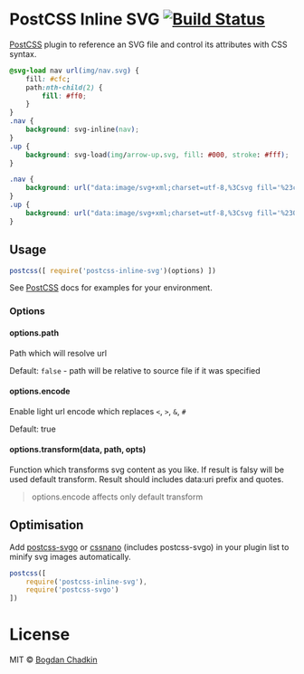 # PostCSS Inline SVG [![Build Status][travis-img]][travis]

[PostCSS] plugin to reference an SVG file and control its attributes with CSS syntax.

[PostCSS]: https://github.com/postcss/postcss
[travis-img]:  https://travis-ci.org/TrySound/postcss-inline-svg.svg
[travis]:      https://travis-ci.org/TrySound/postcss-inline-svg

```css
@svg-load nav url(img/nav.svg) {
    fill: #cfc;
    path:nth-child(2) {
        fill: #ff0;
    }
}
.nav {
    background: svg-inline(nav);
}
.up {
    background: svg-load(img/arrow-up.svg, fill: #000, stroke: #fff);
}
```

```css
.nav {
    background: url("data:image/svg+xml;charset=utf-8,%3Csvg fill='%23cfc'%3E%3Cpath d='...'/%3E%3Cpath d='...' fill='%23ff0'/%3E%3Cpath d='...'/%3E%3C/svg%3E");
}
.up {
    background: url("data:image/svg+xml;charset=utf-8,%3Csvg fill='%23000' stroke='%23fff'%3E...%3C/svg%3E");
}
```

## Usage

```js
postcss([ require('postcss-inline-svg')(options) ])
```

See [PostCSS] docs for examples for your environment.

### Options

#### options.path

Path which will resolve url

Default: `false` - path will be relative to source file if it was specified

#### options.encode

Enable light url encode which replaces `<`, `>`, `&`, `#`

Default: true

#### options.transform(data, path, opts)

Function which transforms svg content as you like. If result is falsy will be used default transform. Result should includes data:uri prefix and quotes.

> options.encode affects only default transform


## Optimisation

Add [postcss-svgo](https://github.com/ben-eb/postcss-svgo)
or [cssnano](https://github.com/ben-eb/cssnano)
(includes postcss-svgo) in your plugin list to minify svg images automatically.

```js
postcss([
    require('postcss-inline-svg'),
    require('postcss-svgo')
])
```


# License

MIT © [Bogdan Chadkin](mailto:trysound@yandex.ru)
